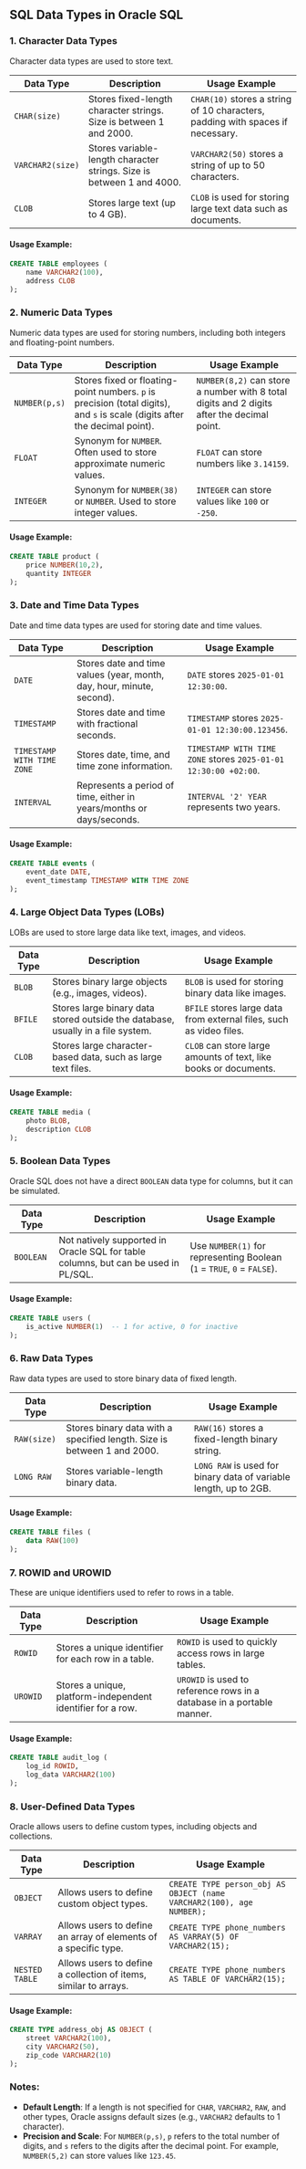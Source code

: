 ## SQL Data Types in Oracle SQL

### 1. **Character Data Types**  
Character data types are used to store text.

| **Data Type**   | **Description**                                                   | **Usage Example**                                           |
|-----------------|-------------------------------------------------------------------|-------------------------------------------------------------|
| `CHAR(size)`    | Stores fixed-length character strings. Size is between 1 and 2000. | `CHAR(10)` stores a string of 10 characters, padding with spaces if necessary. |
| `VARCHAR2(size)`| Stores variable-length character strings. Size is between 1 and 4000. | `VARCHAR2(50)` stores a string of up to 50 characters.       |
| `CLOB`          | Stores large text (up to 4 GB).                                   | `CLOB` is used for storing large text data such as documents. |

#### Usage Example:
```sql
CREATE TABLE employees (
    name VARCHAR2(100),
    address CLOB
);
```

### 2. **Numeric Data Types**  
Numeric data types are used for storing numbers, including both integers and floating-point numbers.

| **Data Type**   | **Description**                                                   | **Usage Example**                                           |
|-----------------|-------------------------------------------------------------------|-------------------------------------------------------------|
| `NUMBER(p,s)`   | Stores fixed or floating-point numbers. `p` is precision (total digits), and `s` is scale (digits after the decimal point). | `NUMBER(8,2)` can store a number with 8 total digits and 2 digits after the decimal point. |
| `FLOAT`         | Synonym for `NUMBER`. Often used to store approximate numeric values. | `FLOAT` can store numbers like `3.14159`.                   |
| `INTEGER`       | Synonym for `NUMBER(38)` or `NUMBER`. Used to store integer values. | `INTEGER` can store values like `100` or `-250`.             |

#### Usage Example:
```sql
CREATE TABLE product (
    price NUMBER(10,2),
    quantity INTEGER
);
```

### 3. **Date and Time Data Types**  
Date and time data types are used for storing date and time values.

| **Data Type**   | **Description**                                                   | **Usage Example**                                           |
|-----------------|-------------------------------------------------------------------|-------------------------------------------------------------|
| `DATE`          | Stores date and time values (year, month, day, hour, minute, second). | `DATE` stores `2025-01-01 12:30:00`.                        |
| `TIMESTAMP`     | Stores date and time with fractional seconds.                     | `TIMESTAMP` stores `2025-01-01 12:30:00.123456`.            |
| `TIMESTAMP WITH TIME ZONE` | Stores date, time, and time zone information.            | `TIMESTAMP WITH TIME ZONE` stores `2025-01-01 12:30:00 +02:00`. |
| `INTERVAL`      | Represents a period of time, either in years/months or days/seconds. | `INTERVAL '2' YEAR` represents two years.                   |

#### Usage Example:
```sql
CREATE TABLE events (
    event_date DATE,
    event_timestamp TIMESTAMP WITH TIME ZONE
);
```

### 4. **Large Object Data Types (LOBs)**  
LOBs are used to store large data like text, images, and videos.

| **Data Type**   | **Description**                                                   | **Usage Example**                                           |
|-----------------|-------------------------------------------------------------------|-------------------------------------------------------------|
| `BLOB`          | Stores binary large objects (e.g., images, videos).               | `BLOB` is used for storing binary data like images.         |
| `BFILE`         | Stores large binary data stored outside the database, usually in a file system. | `BFILE` stores large data from external files, such as video files. |
| `CLOB`          | Stores large character-based data, such as large text files.      | `CLOB` can store large amounts of text, like books or documents. |

#### Usage Example:
```sql
CREATE TABLE media (
    photo BLOB,
    description CLOB
);
```

### 5. **Boolean Data Types**  
Oracle SQL does not have a direct `BOOLEAN` data type for columns, but it can be simulated.

| **Data Type**   | **Description**                                                   | **Usage Example**                                           |
|-----------------|-------------------------------------------------------------------|-------------------------------------------------------------|
| `BOOLEAN`       | Not natively supported in Oracle SQL for table columns, but can be used in PL/SQL. | Use `NUMBER(1)` for representing Boolean (`1` = `TRUE`, `0` = `FALSE`). |

#### Usage Example:
```sql
CREATE TABLE users (
    is_active NUMBER(1)  -- 1 for active, 0 for inactive
);
```

### 6. **Raw Data Types**  
Raw data types are used to store binary data of fixed length.

| **Data Type**   | **Description**                                                   | **Usage Example**                                           |
|-----------------|-------------------------------------------------------------------|-------------------------------------------------------------|
| `RAW(size)`     | Stores binary data with a specified length. Size is between 1 and 2000. | `RAW(16)` stores a fixed-length binary string.              |
| `LONG RAW`      | Stores variable-length binary data.                               | `LONG RAW` is used for binary data of variable length, up to 2GB. |

#### Usage Example:
```sql
CREATE TABLE files (
    data RAW(100)
);
```

### 7. **ROWID and UROWID**  
These are unique identifiers used to refer to rows in a table.

| **Data Type**   | **Description**                                                   | **Usage Example**                                           |
|-----------------|-------------------------------------------------------------------|-------------------------------------------------------------|
| `ROWID`         | Stores a unique identifier for each row in a table.               | `ROWID` is used to quickly access rows in large tables.     |
| `UROWID`        | Stores a unique, platform-independent identifier for a row.       | `UROWID` is used to reference rows in a database in a portable manner. |

#### Usage Example:
```sql
CREATE TABLE audit_log (
    log_id ROWID,
    log_data VARCHAR2(100)
);
```

### 8. **User-Defined Data Types**  
Oracle allows users to define custom types, including objects and collections.

| **Data Type**   | **Description**                                                   | **Usage Example**                                           |
|-----------------|-------------------------------------------------------------------|-------------------------------------------------------------|
| `OBJECT`        | Allows users to define custom object types.                       | `CREATE TYPE person_obj AS OBJECT (name VARCHAR2(100), age NUMBER);` |
| `VARRAY`        | Allows users to define an array of elements of a specific type.   | `CREATE TYPE phone_numbers AS VARRAY(5) OF VARCHAR2(15);`    |
| `NESTED TABLE`  | Allows users to define a collection of items, similar to arrays.  | `CREATE TYPE phone_numbers AS TABLE OF VARCHAR2(15);`       |

#### Usage Example:
```sql
CREATE TYPE address_obj AS OBJECT (
    street VARCHAR2(100),
    city VARCHAR2(50),
    zip_code VARCHAR2(10)
);
```

### Notes:
- **Default Length**: If a length is not specified for `CHAR`, `VARCHAR2`, `RAW`, and other types, Oracle assigns default sizes (e.g., `VARCHAR2` defaults to 1 character).
- **Precision and Scale**: For `NUMBER(p,s)`, `p` refers to the total number of digits, and `s` refers to the digits after the decimal point. For example, `NUMBER(5,2)` can store values like `123.45`.
